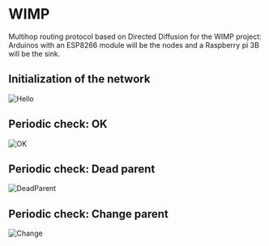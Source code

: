 # WIMP
Multihop routing protocol based on Directed Diffusion for the WIMP project: Arduinos with an ESP8266 module will be the nodes and a Raspberry pi 3B will be the sink.

## Initialization of the network
![Hello](https://github.com/t-costa/WIMP/blob/master/deploy_chart.jpg)


## Periodic check: OK
![OK](https://github.com/t-costa/WIMP/blob/master/checkOK_chart.jpg)


## Periodic check: Dead parent
![DeadParent](https://github.com/t-costa/WIMP/blob/master/checkDeadParent_chart.jpg)


## Periodic check: Change parent
![Change](https://github.com/t-costa/WIMP/blob/master/checkChangeParent_chart.jpg)
